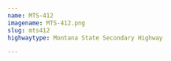 ```yaml
---
name: MTS-412
imagename: MTS-412.png
slug: mts412
highwaytype: Montana State Secondary Highway

---
```

